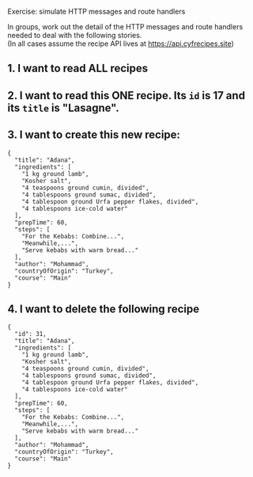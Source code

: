 Exercise: simulate HTTP messages and route handlers

In groups, work out the detail of the HTTP messages and route handlers needed to deal with the following stories.  
(In all cases assume the recipe API lives at https://api.cyfrecipes.site)

## 1. I want to read ALL recipes
## 2. I want to read this ONE recipe.  Its `id` is 17 and its `title` is "Lasagne".
## 3. I want to create this new recipe:

```
{
  "title": "Adana",
  "ingredients": [
    "1 kg ground lamb",
    "Kosher salt",
    "4 teaspoons ground cumin, divided",
    "4 tablespoons ground sumac, divided",
    "4 tablespoon ground Urfa pepper flakes, divided",
    "4 tablespoons ice-cold water"
  ],
  "prepTime": 60,
  "steps": [
    "For the Kebabs: Combine...",
    "Meanwhile,...",
    "Serve kebabs with warm bread..."
  ],
  "author": "Mohammad",
  "countryOfOrigin": "Turkey",
  "course": "Main"
}
```

## 4. I want to delete the following recipe
```
{
  "id": 31,
  "title": "Adana",
  "ingredients": [
    "1 kg ground lamb",
    "Kosher salt",
    "4 teaspoons ground cumin, divided",
    "4 tablespoons ground sumac, divided",
    "4 tablespoon ground Urfa pepper flakes, divided",
    "4 tablespoons ice-cold water"
  ],
  "prepTime": 60,
  "steps": [
    "For the Kebabs: Combine...",
    "Meanwhile,...",
    "Serve kebabs with warm bread..."
  ],
  "author": "Mohammad",
  "countryOfOrigin": "Turkey",
  "course": "Main"
}
```
